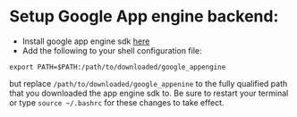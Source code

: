 # Setup Google App engine backend:
* Install google app engine sdk [here](https://cloud.google.com/appengine/downloads#Google_App_Engine_SDK_for_Python) 
* Add the following to your shell configuration file:
```
export PATH=$PATH:/path/to/downloaded/google_appengine
```
but replace `/path/to/downloaded/google_appenine` to the fully qualified path 
that you downloaded the app engine sdk to. Be sure to restart your terminal or 
type `source ~/.bashrc` for these changes to take effect. 

